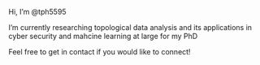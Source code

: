 Hi, I’m @tph5595

I’m currently researching topological data analysis and its applications in cyber security and mahcine learning at large for my PhD

Feel free to get in contact if you would like to connect!

<!---
tph5595/tph5595 is a ✨ special ✨ repository because its `README.md` (this file) appears on your GitHub profile.
You can click the Preview link to take a look at your changes.
--->
